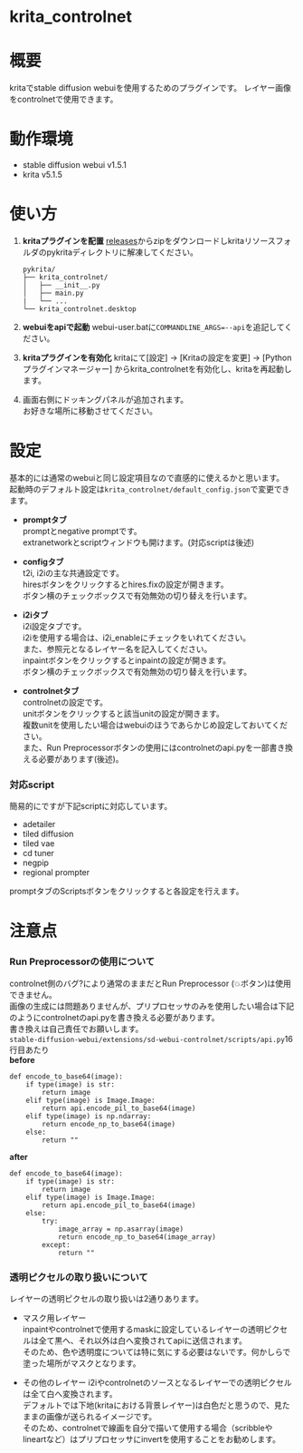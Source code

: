 # krita_controlnet
 
# 概要
kritaでstable diffusion webuiを使用するためのプラグインです。
レイヤー画像をcontrolnetで使用できます。

# 動作環境
- stable diffusion webui v1.5.1
- krita v5.1.5

# 使い方
1. **kritaプラグインを配置**
   [releases](https://github.com/Tsukihara0w0/krita_controlnet/releases)からzipをダウンロードしkritaリソースフォルダのpykritaディレクトリに解凍してください。
   ```
   pykrita/
   ├── krita_controlnet/
   │   ├── __init__.py
   │   ├── main.py
   |   └── ...
   └── krita_controlnet.desktop
   ```
2. **webuiをapiで起動**
   webui-user.batに`COMMANDLINE_ARGS=--api`を追記してください。

3. **kritaプラグインを有効化**
   kritaにて[設定] -> [Kritaの設定を変更] -> [Pythonプラグインマネージャー] からkrita_controlnetを有効化し、kritaを再起動します。

4. 画面右側にドッキングパネルが追加されます。<br>
   お好きな場所に移動させてください。

# 設定
基本的には通常のwebuiと同じ設定項目なので直感的に使えるかと思います。<br>
起動時のデフォルト設定は`krita_controlnet/default_config.json`で変更できます。

- **promptタブ**<br>
  promptとnegative promptです。<br>
  extranetworkとscriptウィンドウも開けます。(対応scriptは後述)

- **configタブ**<br>
  t2i, i2iの主な共通設定です。<br>
  hiresボタンをクリックするとhires.fixの設定が開きます。<br>
  ボタン横のチェックボックスで有効無効の切り替えを行います。

- **i2iタブ**<br>
  i2i設定タブです。<br>
  i2iを使用する場合は、i2i_enableにチェックをいれてください。<br>
  また、参照元となるレイヤー名を記入してください。<br>
  inpaintボタンをクリックするとinpaintの設定が開きます。<br>
  ボタン横のチェックボックスで有効無効の切り替えを行います。

- **controlnetタブ**<br>
  controlnetの設定です。<br>
  unitボタンをクリックすると該当unitの設定が開きます。<br>
  複数unitを使用したい場合はwebuiのほうであらかじめ設定しておいてください。<br>
  また、Run Preprocessorボタンの使用にはcontrolnetのapi.pyを一部書き換える必要があります(後述)。

### 対応script
簡易的にですが下記scriptに対応しています。
- adetailer
- tiled diffusion
- tiled vae
- cd tuner
- negpip
- regional prompter

promptタブのScriptsボタンをクリックすると各設定を行えます。

# 注意点
### Run Preprocessorの使用について
controlnet側のバグ?により通常のままだとRun Preprocessor (💥ボタン)は使用できません。<br>
画像の生成には問題ありませんが、プリプロセッサのみを使用したい場合は下記のようにcontrolnetのapi.pyを書き換える必要があります。<br>
書き換えは自己責任でお願いします。<br>
`stable-diffusion-webui/extensions/sd-webui-controlnet/scripts/api.py`16行目あたり<br>
**before**
```
def encode_to_base64(image):
    if type(image) is str:
        return image
    elif type(image) is Image.Image:
        return api.encode_pil_to_base64(image)
    elif type(image) is np.ndarray:
        return encode_np_to_base64(image)
    else:
        return ""
```
**after**
```
def encode_to_base64(image):
    if type(image) is str:
        return image
    elif type(image) is Image.Image:
        return api.encode_pil_to_base64(image)
    else:
        try:
            image_array = np.asarray(image)
            return encode_np_to_base64(image_array)
        except:
            return ""
```

### 透明ピクセルの取り扱いについて
レイヤーの透明ピクセルの取り扱いは2通りあります。
- マスク用レイヤー<br>
  inpaintやcontrolnetで使用するmaskに設定しているレイヤーの透明ピクセルは全て黒へ、それ以外は白へ変換されてapiに送信されます。<br>
  そのため、色や透明度については特に気にする必要はないです。何かしらで塗った場所がマスクとなります。

- その他のレイヤー
  i2iやcontrolnetのソースとなるレイヤーでの透明ピクセルは全て白へ変換されます。<br>
  デフォルトでは下地(kritaにおける背景レイヤー)は白色だと思うので、見たままの画像が送られるイメージです。<br>
  そのため、controlnetで線画を自分で描いて使用する場合（scribbleやlineartなど）はプリプロセッサにinvertを使用することをお勧めします。

